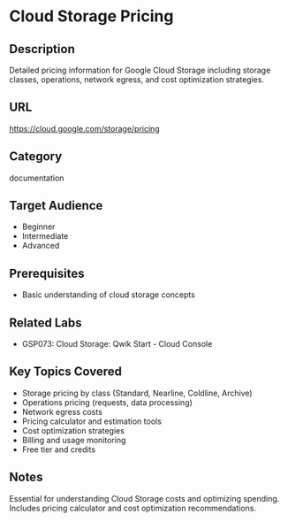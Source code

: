 # Cloud Storage Pricing

## Description
Detailed pricing information for Google Cloud Storage including storage classes, operations, network egress, and cost optimization strategies.

## URL
https://cloud.google.com/storage/pricing

## Category
documentation

## Target Audience
- Beginner
- Intermediate
- Advanced

## Prerequisites
- Basic understanding of cloud storage concepts

## Related Labs
- GSP073: Cloud Storage: Qwik Start - Cloud Console

## Key Topics Covered
- Storage pricing by class (Standard, Nearline, Coldline, Archive)
- Operations pricing (requests, data processing)
- Network egress costs
- Pricing calculator and estimation tools
- Cost optimization strategies
- Billing and usage monitoring
- Free tier and credits

## Notes
Essential for understanding Cloud Storage costs and optimizing spending. Includes pricing calculator and cost optimization recommendations.
